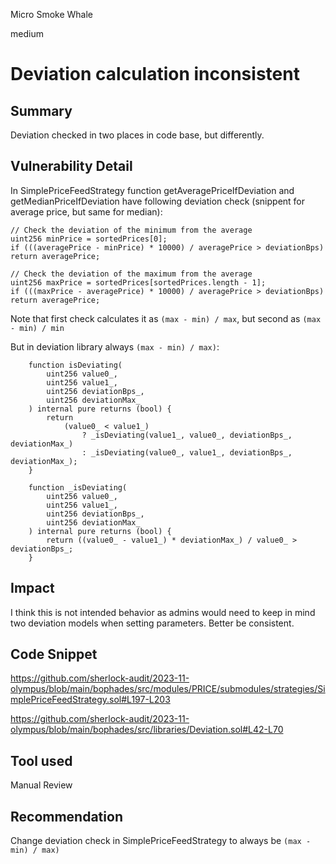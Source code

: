Micro Smoke Whale

medium

# Deviation calculation inconsistent

## Summary

Deviation checked in two places in code base, but differently.

## Vulnerability Detail

In SimplePriceFeedStrategy function getAveragePriceIfDeviation and getMedianPriceIfDeviation have following deviation check (snippent for average price, but same for median): 

```solidity
// Check the deviation of the minimum from the average
uint256 minPrice = sortedPrices[0];
if (((averagePrice - minPrice) * 10000) / averagePrice > deviationBps) return averagePrice;

// Check the deviation of the maximum from the average
uint256 maxPrice = sortedPrices[sortedPrices.length - 1];
if (((maxPrice - averagePrice) * 10000) / averagePrice > deviationBps) return averagePrice;
```
Note that first check calculates it as `(max - min) / max`, but second as `(max - min) / min`

But in deviation library always `(max - min) / max)`:

```solidity
    function isDeviating(
        uint256 value0_,
        uint256 value1_,
        uint256 deviationBps_,
        uint256 deviationMax_
    ) internal pure returns (bool) {
        return
            (value0_ < value1_)
                ? _isDeviating(value1_, value0_, deviationBps_, deviationMax_)
                : _isDeviating(value0_, value1_, deviationBps_, deviationMax_);
    }

    function _isDeviating(
        uint256 value0_,
        uint256 value1_,
        uint256 deviationBps_,
        uint256 deviationMax_
    ) internal pure returns (bool) {
        return ((value0_ - value1_) * deviationMax_) / value0_ > deviationBps_;
    }
```

## Impact

I think this is not intended behavior as admins would need to keep in mind two deviation models when setting parameters. Better be consistent.

## Code Snippet

https://github.com/sherlock-audit/2023-11-olympus/blob/main/bophades/src/modules/PRICE/submodules/strategies/SimplePriceFeedStrategy.sol#L197-L203

https://github.com/sherlock-audit/2023-11-olympus/blob/main/bophades/src/libraries/Deviation.sol#L42-L70

## Tool used

Manual Review

## Recommendation

Change deviation check in SimplePriceFeedStrategy to always be `(max - min) / max)`
